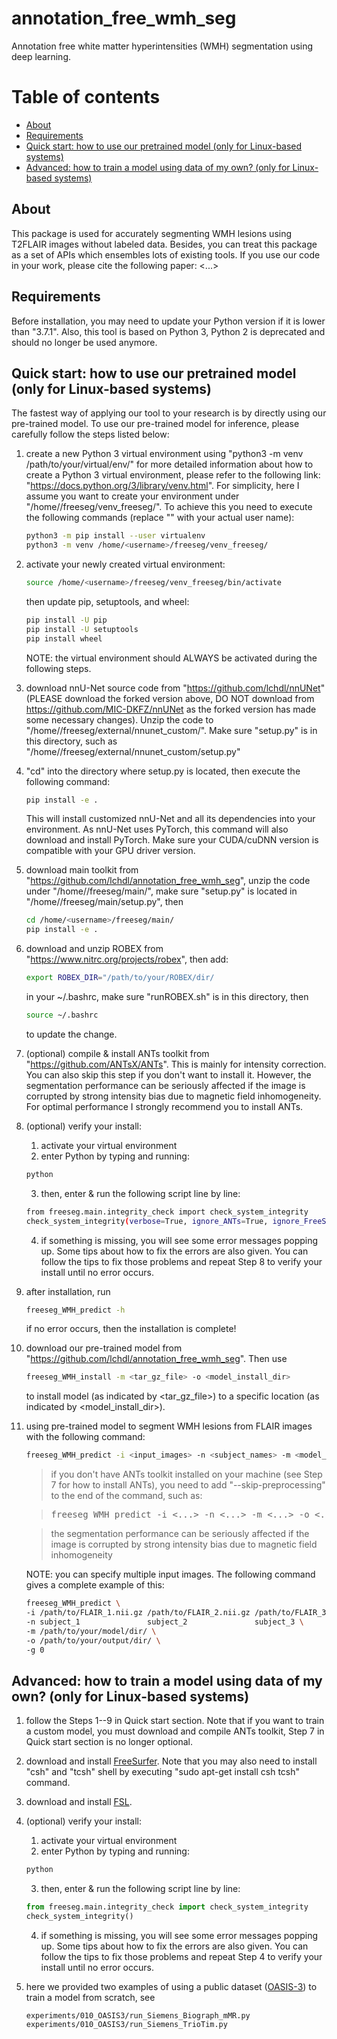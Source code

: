 # annotation_free_wmh_seg
Annotation free white matter hyperintensities (WMH) segmentation using deep learning.

# Table of contents

- [About](#about)
- [Requirements](#requirements)
- [Quick start: how to use our pretrained model (only for Linux-based systems)](#quick-start-how-to-use-our-pretrained-model-only-for-linux-based-systems)
- [Advanced: how to train a model using data of my own? (only for Linux-based systems)](#advanced-how-to-train-a-model-using-data-of-my-own-only-for-linux-based-systems)

## About

This package is used for accurately segmenting WMH lesions using T2FLAIR images without labeled data.
Besides, you can treat this package as a set of APIs which ensembles lots of existing tools.
If you use our code in your work, please cite the following paper:
<...>

## Requirements

Before installation, you may need to update your Python version if it is lower than "3.7.1".
Also, this tool is based on Python 3, Python 2 is deprecated and should no longer be used anymore.

## Quick start: how to use our pretrained model (only for Linux-based systems)

The fastest way of applying our tool to your research is by directly using our pre-trained model.
To use our pre-trained model for inference, please carefully follow the steps listed below:

1.  create a new Python 3 virtual environment using "python3 -m venv /path/to/your/virtual/env/"
    for more detailed information about how to create a Python 3 virtual environment, please
    refer to the following link: "https://docs.python.org/3/library/venv.html". For simplicity,
    here I assume you want to create your environment under "/home/<username>/freeseg/venv_freeseg/".
    To achieve this you need to execute the following commands (replace "<username>" with your actual 
    user name):

    ```bash
    python3 -m pip install --user virtualenv
    python3 -m venv /home/<username>/freeseg/venv_freeseg/
    ```

2.  activate your newly created virtual environment:

    ```bash
    source /home/<username>/freeseg/venv_freeseg/bin/activate
    ```

    then update pip, setuptools, and wheel:

    ```bash
    pip install -U pip
    pip install -U setuptools
    pip install wheel
    ```

    NOTE: the virtual environment should ALWAYS be activated during the following steps. 

3.  download nnU-Net source code from "https://github.com/lchdl/nnUNet" (PLEASE download the forked 
    version above, DO NOT download from https://github.com/MIC-DKFZ/nnUNet as the forked version has 
    made some necessary changes). Unzip the code to "/home/<username>/freeseg/external/nnunet_custom/". 
    Make sure "setup.py" is in this directory, such as "/home/<username>/freeseg/external/nnunet_custom/setup.py"

4.  "cd" into the directory where setup.py is located, then execute the following command:

    ```bash
    pip install -e .
    ```

    This will install customized nnU-Net and all its dependencies into your environment.
    As nnU-Net uses PyTorch, this command will also download and install PyTorch. Make sure your 
    CUDA/cuDNN version is compatible with your GPU driver version.

5.  download main toolkit from "https://github.com/lchdl/annotation_free_wmh_seg", unzip the code under 
    "/home/<username>/freeseg/main/", make sure "setup.py" is located in 
    "/home/<username>/freeseg/main/setup.py", then

    ```bash
    cd /home/<username>/freeseg/main/
    pip install -e .
    ```

6.  download and unzip ROBEX from "https://www.nitrc.org/projects/robex", then add:

    ```bash
    export ROBEX_DIR="/path/to/your/ROBEX/dir/
    ```
    
    in your ~/.bashrc, make sure "runROBEX.sh" is in this directory, then 

    ```bash
    source ~/.bashrc
    ```

    to update the change.

7.  (optional) compile & install ANTs toolkit from "https://github.com/ANTsX/ANTs". This is mainly for intensity
    correction. You can also skip this step if you don't want to install it. However, the segmentation performance
    can be seriously affected if the image is corrupted by strong intensity bias due to magnetic field inhomogeneity.
    For optimal performance I strongly recommend you to install ANTs.

8.  (optional) verify your install:
    1) activate your virtual environment
    2) enter Python by typing and running:
    
    ```bash
    python
    ```

    3) then, enter & run the following script line by line:

    ```bash
    from freeseg.main.integrity_check import check_system_integrity
    check_system_integrity(verbose=True, ignore_ANTs=True, ignore_FreeSurfer=True, ignore_FSL=True)
    ```

    4) if something is missing, you will see some error messages popping up. Some tips about how to fix the
       errors are also given. You can follow the tips to fix those problems and repeat Step 8 to verify your
       install until no error occurs.

9.  after installation, run

    ```bash
    freeseg_WMH_predict -h
    ```

    if no error occurs, then the installation is complete!

10. download our pre-trained model from "https://github.com/lchdl/annotation_free_wmh_seg". Then use

    ```bash
    freeseg_WMH_install -m <tar_gz_file> -o <model_install_dir>
    ```
    
    to install model (as indicated by <tar_gz_file>) to a specific location (as indicated by <model_install_dir>).

11. using pre-trained model to segment WMH lesions from FLAIR images with the following command:

    ```bash
    freeseg_WMH_predict -i <input_images> -n <subject_names> -m <model_install_dir> -o <output_folder> -g <gpu_id>
    ```
    
    > if you don't have ANTs toolkit installed on your machine (see Step 7 for how to install ANTs), you 
    > need to add "--skip-preprocessing" to the end of the command, such as:

    > <pre>freeseg_WMH_predict -i <...> -n <...> -m <...> -o <...> -g <...> </b>--skip-preprocessing</b></pre>
    
    > the segmentation performance can be seriously affected if the image is corrupted by strong intensity 
    > bias due to magnetic field inhomogeneity

    NOTE: you can specify multiple input images. The following command gives a complete example of this:

    ```bash
    freeseg_WMH_predict \
    -i /path/to/FLAIR_1.nii.gz /path/to/FLAIR_2.nii.gz /path/to/FLAIR_3.nii.gz \
    -n subject_1               subject_2               subject_3 \
    -m /path/to/your/model/dir/ \
    -o /path/to/your/output/dir/ \
    -g 0
    ```

## Advanced: how to train a model using data of my own? (only for Linux-based systems)

1.  follow the Steps 1--9 in Quick start section. Note that if you want to train a custom model, you must 
    download and compile ANTs toolkit, Step 7 in Quick start section is no longer optional.

2.  download and install [FreeSurfer](https://surfer.nmr.mgh.harvard.edu/). Note that you may also need to 
    install "csh" and "tcsh" shell by executing "sudo apt-get install csh tcsh" command.

3.  download and install [FSL]("https://fsl.fmrib.ox.ac.uk/fsl/fslwiki").

4.  (optional) verify your install:
    1) activate your virtual environment
    2) enter Python by typing and running:
    
    ```bash
    python
    ```

    3) then, enter & run the following script line by line:

    ```python
    from freeseg.main.integrity_check import check_system_integrity
    check_system_integrity()
    ```

    4) if something is missing, you will see some error messages popping up. Some tips about how to fix the
       errors are also given. You can follow the tips to fix those problems and repeat Step 4 to verify your
       install until no error occurs.

5.  here we provided two examples of using a public dataset ([OASIS-3](https://www.oasis-brains.org/)) 
    to train a model from scratch, see 
    
    ```
    experiments/010_OASIS3/run_Siemens_Biograph_mMR.py
    experiments/010_OASIS3/run_Siemens_TrioTim.py
    ```
